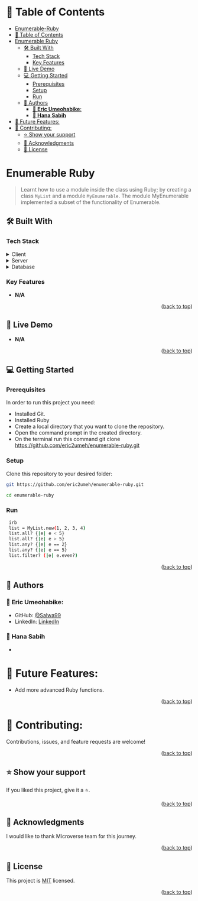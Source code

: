# 📗 Table of Contents

- [Enumerable-Ruby](#enumerable-ruby)
- [📗 Table of Contents](#-table-of-contents)
- [Enumerable Ruby ](#morse-code-decoder-)
  - [🛠 Built With ](#-built-with-)
    - [Tech Stack ](#tech-stack-)
    - [Key Features ](#key-features-)
  - [🚀 Live Demo ](#-live-demo-)
  - [💻 Getting Started ](#-getting-started-)
    - [Prerequisites](#prerequisites)
    - [Setup](#setup)
    - [Run](#run)
  - [👥 Authors ](#-authors-)
    - [👤 **Eric Umeohabike**:](#-eric-umeohabike)
    - [👤 **Hana Sabih**](#-hana-sabih)
- [🔭 Future Features:](#-future-features)
- [🤝 Contributing:](#-contributing)
  - [⭐️ Show your support ](#️-show-your-support-)
  - [🙏 Acknowledgments ](#-acknowledgments-)
  - [📝 License ](#-license-)

<!-- PROJECT DESCRIPTION -->

# Enumerable Ruby <a name="about-project"></a>

> Learnt how to use a module inside the class using Ruby; by creating a class `MyList` and a module `MyEnumerable`. The module MyEnumerable implemented a subset of the functionality of Enumerable.


## 🛠 Built With <a name="built-with"></a>

### Tech Stack <a name="tech-stack"></a>

<details>
  <summary>Client</summary>
  <ul>
    <li><a href="https://www.ruby-lang.org/en/">Ruby</a></li>
  </ul>
</details>

<details>
  <summary>Server</summary>
  <ul>
    <li>N/A</li>
  </ul>
</details>

<details>
<summary>Database</summary>
  <ul>
    <li>N/A</li>
  </ul>
</details>

<!-- Features -->

### Key Features <a name="key-features"></a>

- **N/A**

<p align="right">(<a href="#readme-top">back to top</a>)</p>

<!-- LIVE DEMO -->

## 🚀 Live Demo <a name="live-demo"></a>

- **N/A**

<p align="right">(<a href="#readme-top">back to top</a>)</p>

<!-- GETTING STARTED -->

## 💻 Getting Started <a name="getting-started"></a>

### Prerequisites

In order to run this project you need:
- Installed Git.
- Installed Ruby
- Create a local directory that you want to clone the repository.
- Open the command prompt in the created directory.
- On the terminal run this command git clone https://github.com/eric2umeh/enumerable-ruby.git




### Setup

Clone this repository to your desired folder:

```sh 
git https://github.com/eric2umeh/enumerable-ruby.git
  ```
  ```sh 
  cd enumerable-ruby
  ```
### Run 

  ```sh 
   irb
   list = MyList.new(1, 2, 3, 4)
   list.all? {|e| e < 5}
   list.all? {|e| e > 5}
   list.any? {|e| e == 2}
   list.any? {|e| e == 5}
   list.filter? (|e| e.even?)
  ```

<p align="right">(<a href="#readme-top">back to top</a>)</p>

<!-- AUTHORS -->

## 👥 Authors <a name="authors"></a>
### 👤 **Eric Umeohabike**:
- GitHub: [@Salwa99](https://github.com/Eric2umeh)
- LinkedIn: [LinkedIn](https://www.linkedin.com/in/eric-umeohabike/)

### 👤 **Hana Sabih**
- 
  
# 🔭 Future Features:
- Add more advanced Ruby functions.

<p align="right">(<a href="#readme-top">back to top</a>)</p>

# 🤝 Contributing:
Contributions, issues, and feature requests are welcome!

<p align="right">(<a href="#readme-top">back to top</a>)</p>

<!-- SUPPORT -->

## ⭐️ Show your support <a name="support"></a>
If you liked this project, give it a ⭐️.

<p align="right">(<a href="#readme-top">back to top</a>)</p>

<!-- ACKNOWLEDGEMENTS -->

## 🙏 Acknowledgments <a name="acknowledgements"></a>

I would like to thank Microverse team for this journey.

<p align="right">(<a href="#readme-top">back to top</a>)</p>

<!-- LICENSE -->

## 📝 License <a name="license"></a>

This project is [MIT](./LICENSE) licensed.

<p align="right">(<a href="#readme-top">back to top</a>)</p>
